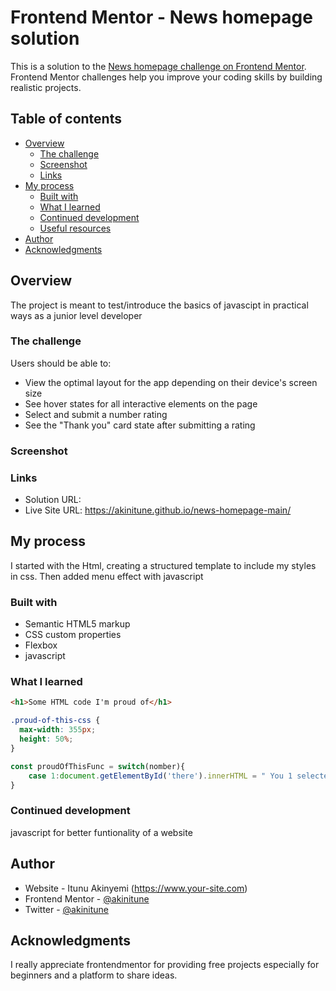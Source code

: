 # Frontend Mentor - News homepage solution

This is a solution to the [News homepage challenge on Frontend Mentor](https://www.frontendmentor.io/challenges/news-homepage-H6SWTa1MFl). Frontend Mentor challenges help you improve your coding skills by building realistic projects.

## Table of contents

- [Overview](#overview)
  - [The challenge](#the-challenge)
  - [Screenshot](#screenshot)
  - [Links](#links)
- [My process](#my-process)
  - [Built with](#built-with)
  - [What I learned](#what-i-learned)
  - [Continued development](#continued-development)
  - [Useful resources](#useful-resources)
- [Author](#author)
- [Acknowledgments](#acknowledgments)

## Overview

The project is meant to test/introduce the basics of javascipt in practical ways as a junior level developer

### The challenge

Users should be able to:

- View the optimal layout for the app depending on their device's screen size
- See hover states for all interactive elements on the page
- Select and submit a number rating
- See the "Thank you" card state after submitting a rating

### Screenshot

### Links

- Solution URL:
- Live Site URL: https://akinitune.github.io/news-homepage-main/

## My process

I started with the Html, creating a structured template to include my styles in css. Then added menu effect with javascript

### Built with

- Semantic HTML5 markup
- CSS custom properties
- Flexbox
- javascript

### What I learned

```html
<h1>Some HTML code I'm proud of</h1>
```

```css
.proud-of-this-css {
  max-width: 355px;
  height: 50%;
}
```

```js
const proudOfThisFunc = switch(nomber){
    case 1:document.getElementById('there').innerHTML = " You 1 selected  out of 5";
}
```

### Continued development

javascript for better funtionality of a website

## Author

- Website - Itunu Akinyemi
  (https://www.your-site.com)
- Frontend Mentor - [@akinitune](https://www.frontendmentor.io/profile/akinitune)
- Twitter - [@akinitune](https://www.twitter.com/akinitune)

## Acknowledgments

I really appreciate frontendmentor for providing free projects especially for beginners and a platform to share ideas.

